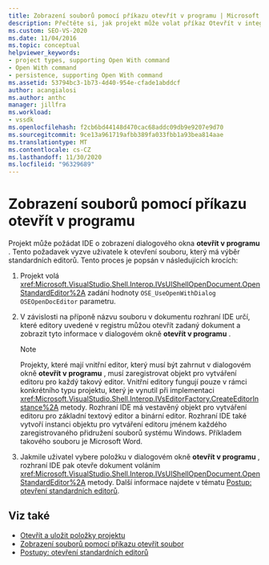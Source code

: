 ```yaml
---
title: Zobrazení souborů pomocí příkazu otevřít v programu | Microsoft Docs
description: Přečtěte si, jak projekt může volat příkaz Otevřít v integrovaném vývojovém prostředí (IDE) sady Visual Studio k zobrazení souborů.
ms.custom: SEO-VS-2020
ms.date: 11/04/2016
ms.topic: conceptual
helpviewer_keywords:
- project types, supporting Open With command
- Open With command
- persistence, supporting Open With command
ms.assetid: 53794bc3-1b73-4d40-954e-cfade1abddcf
author: acangialosi
ms.author: anthc
manager: jillfra
ms.workload:
- vssdk
ms.openlocfilehash: f2cb6bd44148d470cac68addc09db9e9207e9d70
ms.sourcegitcommit: 9ce13a961719afbb389fa033fbb1a93bea814aae
ms.translationtype: MT
ms.contentlocale: cs-CZ
ms.lasthandoff: 11/30/2020
ms.locfileid: "96329689"
---
```

# <a name="display-files-by-using-the-open-with-command"></a>Zobrazení souborů pomocí příkazu otevřít v programu
Projekt může požádat IDE o zobrazení dialogového okna **otevřít v programu** . Tento požadavek vyzve uživatele k otevření souboru, který má výběr standardních editorů. Tento proces je popsán v následujících krocích:

1. Projekt volá <xref:Microsoft.VisualStudio.Shell.Interop.IVsUIShellOpenDocument.OpenStandardEditor%2A> zadání hodnoty `OSE_UseOpenWithDialog` `OSEOpenDocEditor` parametru.

2. V závislosti na příponě názvu souboru v dokumentu rozhraní IDE určí, které editory uvedené v registru můžou otevřít zadaný dokument a zobrazit tyto informace v dialogovém okně **otevřít v programu** .

    > [!NOTE]
    > Projekty, které mají vnitřní editor, který musí být zahrnut v dialogovém okně **otevřít v programu** , musí zaregistrovat objekt pro vytváření editoru pro každý takový editor. Vnitřní editory fungují pouze v rámci konkrétního typu projektu, který je vynutil při implementaci <xref:Microsoft.VisualStudio.Shell.Interop.IVsEditorFactory.CreateEditorInstance%2A> metody. Rozhraní IDE má vestavěný objekt pro vytváření editoru pro základní textový editor a binární editor. Rozhraní IDE také vytvoří instanci objektu pro vytváření editoru jménem každého zaregistrovaného přidružení souborů systému Windows. Příkladem takového souboru je Microsoft Word.

3. Jakmile uživatel vybere položku v dialogovém okně **otevřít v programu** , rozhraní IDE pak otevře dokument voláním <xref:Microsoft.VisualStudio.Shell.Interop.IVsUIShellOpenDocument.OpenStandardEditor%2A> metody. Další informace najdete v tématu [Postup: otevření standardních editorů](../../extensibility/how-to-open-standard-editors.md).

## <a name="see-also"></a>Viz také
- [Otevřít a uložit položky projektu](../../extensibility/internals/opening-and-saving-project-items.md)
- [Zobrazení souborů pomocí příkazu otevřít soubor](../../extensibility/internals/displaying-files-by-using-the-open-file-command.md)
- [Postupy: otevření standardních editorů](../../extensibility/how-to-open-standard-editors.md)
